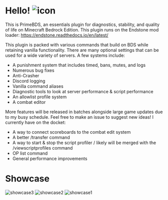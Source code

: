 # Hello! ![icon](https://github.com/user-attachments/assets/a45041b9-1de9-4384-90a3-cf2505f4da24)

This is PrimeBDS, an essentials plugin for diagnostics, stability, and quality of life on Minecraft Bedrock Edition.
This plugin runs on the Endstone mod loader: https://endstone.readthedocs.io/en/latest/

This plugin is packed with various commands that build on BDS while retaining vanilla functionality. There are many optional settings that can be used for a wide variety of servers. A few systems include:
- A punishment system that includes timed, bans, mutes, and logs
- Numerous bug fixes
- Anti-Crasher
- Discord logging
- Vanilla command aliases
- Diagnostic tools to look at server performance & script performance
- An allowlist profile system
- A combat editor

More features will be released in batches alongside large game updates due to my busy schedule. Feel free to make an issue to suggest new ideas!
I currently have on the docket:
- A way to connect scoreboards to the combat edit system
- A better /transfer command
- A way to start & stop the script profiler / likely will be merged with the /viewscriptprofiles command
- OP list command
- General performance improvements

 # Showcase
![showcase3](https://github.com/user-attachments/assets/4aad2468-c94a-45d1-abbd-30847eb20dce)
![showcase2](https://github.com/user-attachments/assets/748bb717-3258-4fa1-868c-fd9662c86fce)
![showcase1](https://github.com/user-attachments/assets/729a0f99-ecfb-4b11-b134-8993cc22817a)
